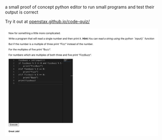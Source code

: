 a small proof of concept python editor to run small programs and test their output is correct

Try it out at [openstax.github.io/code-quiz/](https://openstax.github.io/code-quiz/)

![Screenshot](screenshot.png)
